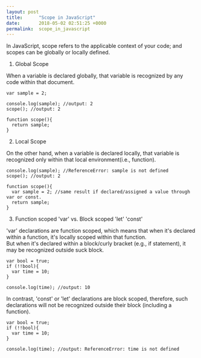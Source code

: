 ```yaml
---
layout: post
title:      "Scope in JavaScript"
date:       2018-05-02 02:51:25 +0000
permalink:  scope_in_javascript
---
```



In JavaScript, scope refers to the applicable context of your code; and scopes can be globally or locally defined.


1. Global Scope

When a variable is declared globally, that variable is recognized by any code within that document.

```
var sample = 2;

console.log(sample); //output: 2
scope(); //output: 2

function scope(){
  return sample; 
}

```


2. Local Scope

On the other hand, when a variable is declared locally, that variable is recognized only within that local environment(i.e., function).

```
console.log(sample); //ReferenceError: sample is not defined
scope(); //output: 2

function scope(){
  var sample = 2; //same result if declared/assigned a value through var or const.
  return sample; 
}

```

3. Function scoped 'var' vs. Block scoped 'let' 'const'

'var' declarations are function scoped, which means that when it's declared within a function, it's locally scoped within that function.  
But when it's declared within a block/curly bracket (e.g., if statement), it may be recognized outside suck block.

```
var bool = true;
if (!!bool){
  var time = 10;
}

console.log(time); //output: 10

```

In contrast, 'const' or 'let' declarations are block scoped, therefore, such declarations will not be recognized outside their block (including a function).

```
var bool = true;
if (!!bool){
  var time = 10;
}

console.log(time); //output: ReferenceError: time is not defined

```






